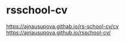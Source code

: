 # rsschool-cv
https://ajnausupova.githab.io/rs-school-cv/cv
https://ajnausupova.github.io/rsschool-cv/